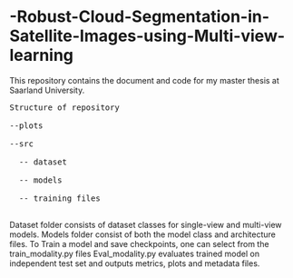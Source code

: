 # -Robust-Cloud-Segmentation-in-Satellite-Images-using-Multi-view-learning
This repository contains the document and code for my master thesis at Saarland University. 

<pre>
Structure of repository  <br />
--plots  <br />
--src  <br />
  -- dataset  <br />
  -- models  <br />
  -- training files  <br />
</pre>
Dataset folder consists of dataset classes for single-view and multi-view models.
Models folder consist of both the model class and architecture files.
To Train a model and save checkpoints, one can select from the train_modality.py files
Eval_modality.py evaluates trained model on independent test set and outputs metrics, plots and metadata files. 
